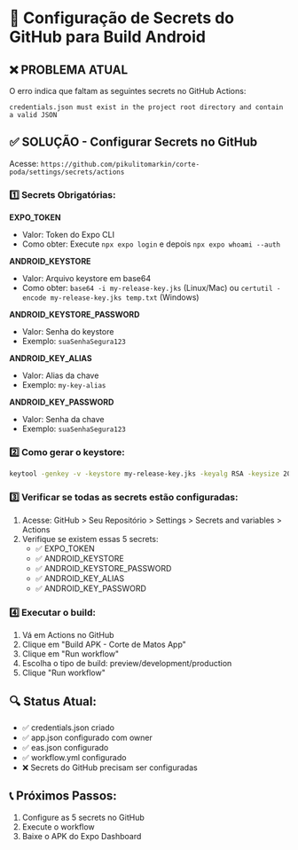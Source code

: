 # 🔧 Configuração de Secrets do GitHub para Build Android

## ❌ PROBLEMA ATUAL
O erro indica que faltam as seguintes secrets no GitHub Actions:

```
credentials.json must exist in the project root directory and contain a valid JSON
```

## ✅ SOLUÇÃO - Configurar Secrets no GitHub

Acesse: `https://github.com/pikulitomarkin/corte-poda/settings/secrets/actions`

### 1️⃣ Secrets Obrigatórias:

**EXPO_TOKEN**
- Valor: Token do Expo CLI
- Como obter: Execute `npx expo login` e depois `npx expo whoami --auth`

**ANDROID_KEYSTORE** 
- Valor: Arquivo keystore em base64
- Como obter: `base64 -i my-release-key.jks` (Linux/Mac) ou `certutil -encode my-release-key.jks temp.txt` (Windows)

**ANDROID_KEYSTORE_PASSWORD**
- Valor: Senha do keystore
- Exemplo: `suaSenhaSegura123`

**ANDROID_KEY_ALIAS**
- Valor: Alias da chave
- Exemplo: `my-key-alias`

**ANDROID_KEY_PASSWORD**
- Valor: Senha da chave
- Exemplo: `suaSenhaSegura123`

### 2️⃣ Como gerar o keystore:

```bash
keytool -genkey -v -keystore my-release-key.jks -keyalg RSA -keysize 2048 -validity 10000 -alias my-key-alias
```

### 3️⃣ Verificar se todas as secrets estão configuradas:

1. Acesse: GitHub > Seu Repositório > Settings > Secrets and variables > Actions
2. Verifique se existem essas 5 secrets:
   - ✅ EXPO_TOKEN
   - ✅ ANDROID_KEYSTORE  
   - ✅ ANDROID_KEYSTORE_PASSWORD
   - ✅ ANDROID_KEY_ALIAS
   - ✅ ANDROID_KEY_PASSWORD

### 4️⃣ Executar o build:

1. Vá em Actions no GitHub
2. Clique em "Build APK - Corte de Matos App"
3. Clique em "Run workflow"
4. Escolha o tipo de build: preview/development/production
5. Clique "Run workflow"

## 🔍 Status Atual:
- ✅ credentials.json criado
- ✅ app.json configurado com owner
- ✅ eas.json configurado
- ✅ workflow.yml configurado
- ❌ Secrets do GitHub precisam ser configuradas

## 📞 Próximos Passos:
1. Configure as 5 secrets no GitHub
2. Execute o workflow
3. Baixe o APK do Expo Dashboard
